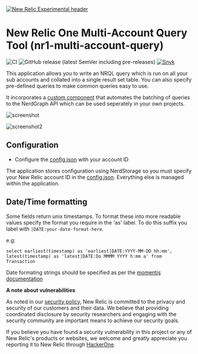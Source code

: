 [![New Relic Experimental header](https://github.com/newrelic/opensource-website/raw/master/src/images/categories/Experimental.png)](https://opensource.newrelic.com/oss-category/#new-relic-experimental)

# New Relic One Multi-Account Query Tool (nr1-multi-account-query)

![CI](https://github.com/newrelic-experimental/nr1-multi-account-query/workflows/CI/badge.svg) ![GitHub release (latest SemVer including pre-releases)](https://img.shields.io/github/v/release/newrelic-experimental/nr1-multi-account-query?include_prereleases&sort=semver) [![Snyk](https://snyk.io/test/github/newrelic-experimental/nr1-multi-account-query/badge.svg)](https://snyk.io/test/github/newrelic-experimental/nr1-multi-account-query)

This application allows you to write an NRQL query which is run on all your sub accounts and collated into a single result set table. You can also specify pre-defined queries to make common queries easy to use.

It incorporates a [custom component](components/AccountrNRQL/index.js) that automates the batching of queries to the NerdGraph API which can be used seperately in your own projects.

![screenshot](gfx/screenshot.png)



![screenshot2](gfx/screenshot2.png)



## Configuration

- Configure the [config.json](config.json) with your account ID

The application stores configuration using NerdStorage so you must specify your New Relic account ID in the [config.json](config.json). Everything else is managed within the application.


## Date/Time formatting
Some fields return unix timestamps. To format these into more readable values specify the format you require in the 'as' label. To do this suffix you label with `|DATE:your-date-format-here`.

e.g:
```
select earliest(timestamp) as 'earliest|DATE:YYYY-MM-DD hh:mm', latest(timestamp) as 'latest|DATE:Do MMMM YYYY h:mm a' from Transaction 
```
Date formating strings should be specified as per the [momentjs documentation](https://momentjs.com/docs/#/displaying/format/)




**A note about vulnerabilities**

As noted in our [security policy](../../security/policy), New Relic is committed to the privacy and security of our customers and their data. We believe that providing coordinated disclosure by security researchers and engaging with the security community are important means to achieve our security goals.

If you believe you have found a security vulnerability in this project or any of New Relic's products or websites, we welcome and greatly appreciate you reporting it to New Relic through [HackerOne](https://hackerone.com/newrelic).

